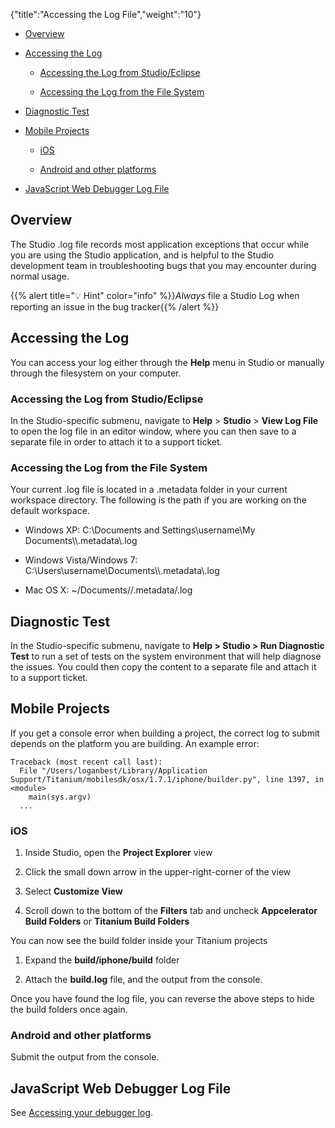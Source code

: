 {"title":"Accessing the Log File","weight":"10"}

* [Overview](#overview)

* [Accessing the Log](#accessing-the-log)

    * [Accessing the Log from Studio/Eclipse](#accessing-the-log-from-studio/eclipse)

    * [Accessing the Log from the File System](#accessing-the-log-from-the-file-system)

* [Diagnostic Test](#diagnostic-test)

* [Mobile Projects](#mobile-projects)

    * [iOS](#ios)

    * [Android and other platforms](#android-and-other-platforms)

* [JavaScript Web Debugger Log File](#javascript-web-debugger-log-file)

## Overview

The Studio .log file records most application exceptions that occur while you are using the Studio application, and is helpful to the Studio development team in troubleshooting bugs that you may encounter during normal usage.

{{% alert title="💡 Hint" color="info" %}}_Always_ file a Studio Log when reporting an issue in the bug tracker{{% /alert %}}

## Accessing the Log

You can access your log either through the **Help** menu in Studio or manually through the filesystem on your computer.

### Accessing the Log from Studio/Eclipse

In the Studio-specific submenu, navigate to **Help** > **Studio** \> **View Log File** to open the log file in an editor window, where you can then save to a separate file in order to attach it to a support ticket.

### Accessing the Log from the File System

Your current .log file is located in a .metadata folder in your current workspace directory. The following is the path if you are working on the default workspace.

* Windows XP: C:\\Documents and Settings\\username\\My Documents\\<Studio Workspace>\\.metadata\\.log

* Windows Vista/Windows 7: C:\\Users\\username\\Documents\\<Studio Workspace>\\.metadata\\.log

* Mac OS X: ~/Documents/<Studio Workspace>/.metadata/.log

## Diagnostic Test

In the Studio-specific submenu, navigate to **Help > Studio > Run Diagnostic Test** to run a set of tests on the system environment that will help diagnose the issues. You could then copy the content to a separate file and attach it to a support ticket.

## Mobile Projects

If you get a console error when building a project, the correct log to submit depends on the platform you are building. An example error:

```
Traceback (most recent call last):
  File "/Users/loganbest/Library/Application Support/Titanium/mobilesdk/osx/1.7.1/iphone/builder.py", line 1397, in <module>
    main(sys.argv)
  ...
```

### iOS

1. Inside Studio, open the **Project Explorer** view

2. Click the small down arrow in the upper-right-corner of the view

3. Select **Customize View**

4. Scroll down to the bottom of the **Filters** tab and uncheck **Appcelerator Build Folders** or **Titanium Build Folders**

You can now see the build folder inside your Titanium projects

1. Expand the **build/iphone/build** folder

2. Attach the **build.log** file, and the output from the console.

Once you have found the log file, you can reverse the above steps to hide the build folders once again.

### Android and other platforms

Submit the output from the console.

## JavaScript Web Debugger Log File

See [Accessing your debugger log](/docs/appc/Axway_Appcelerator_Studio/Axway_Appcelerator_Studio_Guide/Web_Development/JavaScript_Development/Debugging_JavaScript/Accessing_your_debugger_log/).
